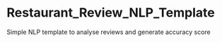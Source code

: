# Restaurant_Review_NLP_Template
Simple NLP template to analyse reviews and generate accuracy score
